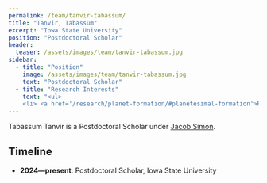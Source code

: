 ```yaml
---
permalink: /team/tanvir-tabassum/
title: "Tanvir, Tabassum"
excerpt: "Iowa State University"
position: "Postdoctoral Scholar"
header:
  teaser: /assets/images/team/tanvir-tabassum.jpg
sidebar:
  - title: "Position"
    image: /assets/images/team/tanvir-tabassum.jpg
    text: "Postdoctoral Scholar"
  - title: "Research Interests"
    text: "<ul>
    <li> <a href='/research/planet-formation/#planetesimal-formation'>Planetesimal formation</a>"
---
```

Tabassum Tanvir is a Postdoctoral Scholar under [Jacob Simon](/team/simon-jacob).


## Timeline
- __2024—present__: Postdoctoral Scholar, Iowa State University

